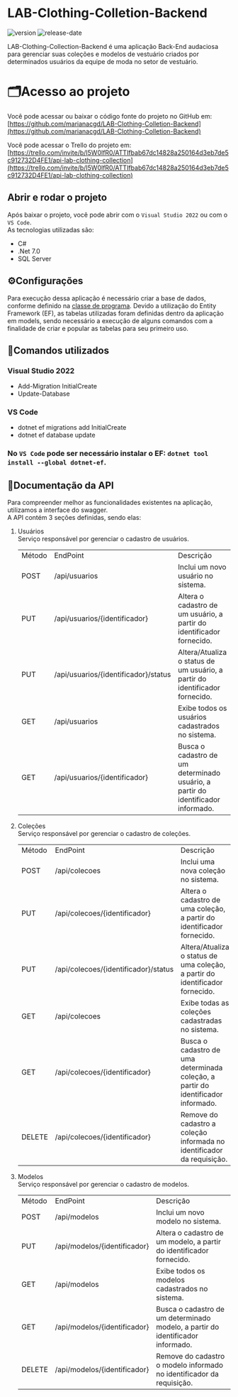 # LAB-Clothing-Colletion-Backend
![version](https://img.shields.io/static/v1?label=version&message=1.0.0&color=blue)
![release-date](https://img.shields.io/badge/release%20date-06--2023-green)

LAB-Clothing-Collection-Backend  é uma aplicação Back-End audaciosa para gerenciar suas coleções e modelos de vestuário criados por determinados usuários da equipe de moda no setor de vestuário.

# 🗂️**Acesso ao projeto**

Você pode acessar ou baixar o código fonte do projeto no GitHub em: [https://github.com/marianacgd/LAB-Clothing-Colletion-Backend](https://github.com/marianacgd/LAB-Clothing-Colletion-Backend)

Você pode acessar o Trello do projeto em: [https://trello.com/invite/b/I5W0lfR0/ATTIfbab67dc14828a250164d3eb7de5c912732D4FE1/api-lab-clothing-collection](https://trello.com/invite/b/I5W0lfR0/ATTIfbab67dc14828a250164d3eb7de5c912732D4FE1/api-lab-clothing-collection)


## Abrir e rodar o projeto

Após baixar o projeto, você pode abrir com o `Visual Studio 2022` ou com o `VS Code`.
<br>
As tecnologias utilizadas são:
* C#
* .Net 7.0
* SQL Server

## ⚙️**Configurações**
Para execução dessa aplicação é necessário criar a base de dados, conforme definido na [classe de programa](https://github.com/marianacgd/LAB-Clothing-Colletion-Backend/blob/main/LABClothingCollection/LABClothingCollection.API/Program.cs). Devido a utilização do Entity Framework (EF), as tabelas utilizadas foram definidas dentro da aplicação em models, sendo necessário a execução de alguns comandos com a finalidade de criar e popular as tabelas para seu primeiro uso.

## 📜**Comandos utilizados**
### Visual Studio 2022
* Add-Migration InitialCreate
* Update-Database
### VS Code
* dotnet ef migrations add InitialCreate 
* dotnet ef database update

### No `VS Code` pode ser necessário instalar o EF: `dotnet tool install --global dotnet-ef`.


## 📄**Documentação da API**  
Para compreender melhor as funcionalidades existentes na aplicação, utilizamos a interface do swagger.<br>
A API contém 3 seções definidas, sendo elas:

1) Usuários
   <br>
   Serviço responsável por gerenciar o cadastro de usuários.
   <table>
   <tr>
   <td>Método</td>
   <td>EndPoint</td>
   <td>Descrição</td>
   </tr>
   <tr>
   <td>POST</td>
   <td>/api/usuarios</td>
   <td>Inclui um novo usuário no sistema.</td>
   </tr>
   <tr>
   <td>PUT</td>
   <td>/api/usuarios/{identificador}</td>
   <td>Altera o cadastro de um usuário, a partir do identificador fornecido.</td>
   </tr>
   <tr>
   <td>PUT</td>
   <td>/api/usuarios/{identificador}/status</td>
   <td>Altera/Atualiza o status de um usuário, a partir do identificador fornecido.</td>
   </tr>
   <tr>
   <td>GET</td>
   <td>/api/usuarios</td>
   <td>Exibe todos os usuários cadastrados no sistema.</td>
   </tr>
   <tr>
   <td>GET</td>
   <td>/api/usuarios/{identificador}</td>
   <td>Busca o cadastro de um determinado usuário, a partir do identificador informado.</td>
   </tr>
   </table>
       
2) Coleções
   <br>
   Serviço responsável por gerenciar o cadastro de coleções.
   <table>
   <tr>
   <td>Método</td>
   <td>EndPoint</td>
   <td>Descrição</td>
   </tr>
   <tr>
   <td>POST</td>
   <td>/api/colecoes</td>
   <td>Inclui uma nova coleção no sistema.</td>
   </tr>
   <tr>
   <td>PUT</td>
   <td>/api/colecoes/{identificador}</td>
   <td>Altera o cadastro de uma coleção, a partir do identificador fornecido.</td>
   </tr>
   <tr>
   <td>PUT</td>
   <td>/api/colecoes/{identificador}/status</td>
   <td>Altera/Atualiza o status de uma coleção, a partir do identificador fornecido.</td>
   </tr>
   <tr>
   <td>GET</td>
   <td>/api/colecoes</td>
   <td>Exibe todas as coleções cadastradas no sistema.</td>
   </tr>
   <tr>
   <td>GET</td>
   <td>/api/colecoes/{identificador}</td>
   <td>Busca o cadastro de uma determinada coleção, a partir do identificador informado.</td>
   </tr>
   <tr>
   <td>DELETE</td>
   <td>/api/colecoes/{identificador}</td>
   <td>Remove do cadastro a coleção informada no identificador da requisição.</td>
   </tr>
   </table>
   
3) Modelos
   <br>
   Serviço responsável por gerenciar o cadastro de modelos.
   <table>
   <tr>
   <td>Método</td>
   <td>EndPoint</td>
   <td>Descrição</td>
   </tr>
   <tr>
   <td>POST</td>
   <td>/api/modelos</td>
   <td>Inclui um novo modelo no sistema.</td>
   </tr>
   <tr>
   <td>PUT</td>
   <td>/api/modelos/{identificador}</td>
   <td>Altera o cadastro de um modelo, a partir do identificador fornecido.</td>
   </tr>
   <tr>
   <td>GET</td>
   <td>/api/modelos</td>
   <td>Exibe todos os modelos cadastrados no sistema.</td>
   </tr>
   <tr>
   <td>GET</td>
   <td>/api/modelos/{identificador}</td>
   <td>Busca o cadastro de um determinado modelo, a partir do identificador informado.</td>
   </tr>
   <tr>
   <td>DELETE</td>
   <td>/api/modelos/{identificador}</td>
   <td>Remove do cadastro o modelo informado no identificador da requisição.</td>
   </tr>
   </table>

